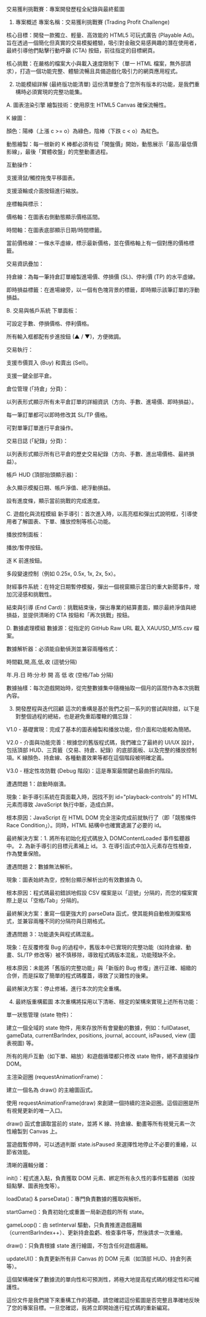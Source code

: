 交易獲利挑戰賽：專案開發歷程全紀錄與最終藍圖
1. 專案概述
專案名稱：交易獲利挑戰賽 (Trading Profit Challenge)

核心目標：開發一款獨立、輕量、高效能的 HTML5 可玩式廣告 (Playable Ad)。旨在透過一個簡化但真實的交易模擬體驗，吸引對金融交易感興趣的潛在使用者，最終引導他們點擊行動呼籲 (CTA) 按鈕，前往指定的目標網頁。

核心挑戰：在嚴格的檔案大小與載入速度限制下（單一 HTML 檔案，無外部請求），打造一個功能完整、體驗流暢且具備遊戲化吸引力的網頁應用程式。

2. 功能模組詳解 (最終版功能清單)
這份清單整合了您所有版本的功能，是我們重構時必須實現的完整功能集。

A. 圖表渲染引擎
繪製技術：使用原生 HTML5 Canvas 確保流暢性。

K 線圖：

顏色：陽棒（上漲 c >= o）為綠色，陰棒（下跌 c < o）為紅色。

動態繪製：每一根新的 K 棒都必須有從「開盤價」開始，動態展示「最高/最低價影線」，最後「實體收盤」的完整動畫過程。

互動操作：

支援滑鼠/觸控拖曳平移圖表。

支援滾輪或介面按鈕進行縮放。

座標軸與標示：

價格軸：在圖表右側動態顯示價格區間。

時間軸：在圖表底部顯示日期/時間標籤。

當前價格線：一條水平虛線，標示最新價格，並在價格軸上有一個對應的價格標籤。

交易資訊疊加：

持倉線：為每一筆持倉訂單繪製進場價、停損價 (SL)、停利價 (TP) 的水平虛線。

即時損益標籤：在進場線旁，以一個有色塊背景的標籤，即時顯示該筆訂單的浮動損益。

B. 交易與帳戶系統
下單面板：

可設定手數、停損價格、停利價格。

所有輸入框都配有步進按鈕 (▲ / ▼)，方便微調。

交易執行：

支援市價買入 (Buy) 和賣出 (Sell)。

支援一鍵全部平倉。

倉位管理 (「持倉」分頁)：

以列表形式顯示所有未平倉訂單的詳細資訊（方向、手數、進場價、即時損益）。

每一筆訂單都可以即時修改其 SL/TP 價格。

可對單筆訂單進行平倉操作。

交易日誌 (「紀錄」分頁)：

以列表形式顯示所有已平倉的歷史交易紀錄（方向、手數、進出場價格、最終損益）。

帳戶 HUD (頂部抬頭顯示器)：

永久顯示模擬日期、帳戶淨值、總浮動損益。

設有進度條，顯示當前挑戰的完成進度。

C. 遊戲化與流程模組
新手導引：首次進入時，以高亮框和彈出式說明框，引導使用者了解圖表、下單、播放控制等核心功能。

播放控制面板：

播放/暫停按鈕。

逐 K 前進按鈕。

多段變速控制（例如 0.25x, 0.5x, 1x, 2x, 5x）。

財經事件系統：在特定日期暫停模擬，彈出一個視窗顯示當日的重大新聞事件，增加沉浸感和挑戰性。

結束與引導 (End Card)：挑戰結束後，彈出專業的結算畫面，顯示最終淨值與總損益，並提供清晰的 CTA 按鈕和「再次挑戰」按鈕。

D. 數據處理模組
數據源：從指定的 GitHub Raw URL 載入 XAUUSD_M15.csv 檔案。

數據解析器：必須能自動偵測並兼容兩種格式：

時間戳,開,高,低,收 (逗號分隔)

年.月.日 時:分:秒 開 高 低 收 (空格/Tab 分隔)

數據抽樣：每次遊戲開始時，從完整數據集中隨機抽取一個月的區間作為本次挑戰內容。

3. 開發歷程與迭代回顧
這次的重構是基於我們之前一系列的嘗試與除錯，以下是對整個過程的總結，也是避免重蹈覆轍的備忘錄：

V1.0 - 基礎實現：完成了基本的圖表繪製和播放功能，但介面和功能較為簡陋。

V2.0 - 介面與功能完善：根據您的舊版程式碼，我們確立了最終的 UI/UX 設計，包括頂部 HUD、三頁籤（交易、持倉、紀錄）的底部面板、以及完整的播放控制項。K 線顏色、持倉線、各種動畫效果等都在這個階段被明確定義。

V3.0 - 穩定性攻防戰 (Debug 階段)：這是專案最關鍵也最曲折的階段。

遭遇問題 1：啟動時崩潰。

現象：新手導引系統在頁面載入時，因找不到 id="playback-controls" 的 HTML 元素而導致 JavaScript 執行中斷，造成白屏。

根本原因：JavaScript 在 HTML DOM 完全渲染完成前就執行了（即「競態條件 Race Condition」）。同時，HTML 結構中也確實遺漏了必要的 id。

最終解決方案：1. 將所有初始化程式碼放入 DOMContentLoaded 事件監聽器中。 2. 為新手導引的目標元素補上 id。 3. 在導引函式中加入元素存在性檢查，作為雙重保險。

遭遇問題 2：數據無法解析。

現象：圖表始終為空，控制台顯示解析出的有效數據為 0。

根本原因：程式碼最初錯誤地假設 CSV 檔案是以「逗號」分隔的，而您的檔案實際上是以「空格/Tab」分隔的。

最終解決方案：重寫一個更強大的 parseData 函式，使其能夠自動檢測檔案格式，並兼容兩種不同的分隔符與日期格式。

遭遇問題 3：功能遺失與程式碼混亂。

現象：在反覆修復 Bug 的過程中，舊版本中已實現的完整功能（如持倉線、動畫、SL/TP 修改等）被不慎移除，導致程式碼版本混亂，功能殘缺不全。

根本原因：未能將「舊版的完整功能」與「新版的 Bug 修復」進行正確、細緻的合併，而是採取了簡單的程式碼覆蓋，導致了災難性的後果。

最終解決方案：停止修補，進行本次的完全重構。

4. 最終版重構藍圖
本次重構將採用以下清晰、穩定的架構來實現上述所有功能：

單一狀態管理 (state 物件)：

建立一個全域的 state 物件，用來存放所有會變動的數據，例如：fullDataset, gameData, currentBarIndex, positions, journal, account, isPaused, view (圖表視圖) 等。

所有的用戶互動（如下單、縮放）和遊戲循環都只修改 state 物件，絕不直接操作 DOM。

主渲染迴圈 (requestAnimationFrame)：

建立一個名為 draw() 的主繪圖函式。

使用 requestAnimationFrame(draw) 來創建一個持續的渲染迴圈。這個迴圈是所有視覺更新的唯一入口。

draw() 函式會讀取當前的 state，並將 K 線、持倉線、動畫等所有視覺元素一次性繪製到 Canvas 上。

當遊戲暫停時，可以透過判斷 state.isPaused 來選擇性地停止不必要的重繪，以節省效能。

清晰的邏輯分離：

init()：程式進入點，負責獲取 DOM 元素、綁定所有永久性的事件監聽器（如按鈕點擊、圖表拖曳等）。

loadData() & parseData()：專門負責數據的獲取與解析。

startGame()：負責初始化或重置一局新遊戲的所有 state。

gameLoop()：由 setInterval 驅動，只負責推進遊戲邏輯（currentBarIndex++）、更新持倉盈虧、檢查事件等，然後請求一次重繪。

draw()：只負責根據 state 進行繪圖，不包含任何遊戲邏輯。

updateUI()：負責更新所有非 Canvas 的 DOM 元素（如頂部 HUD、持倉列表等）。

這個架構確保了數據流的單向性和可預測性，將極大地提高程式碼的穩定性和可維護性。

這份文件是我們接下來重構工作的基礎。請您確認這份藍圖是否完整且準確地反映了您的專案目標。一旦您確認，我將立即開始進行程式碼的重新編寫。
